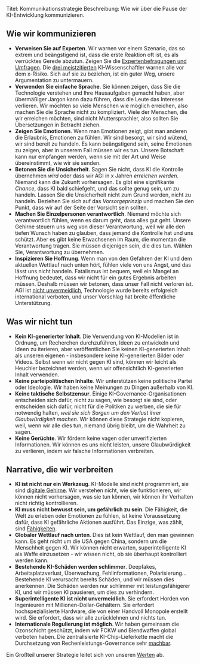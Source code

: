 

Titel: Kommunikationsstrategie
Beschreibung: Wie wir über die Pause der KI-Entwicklung kommunizieren.

## Wie wir kommunizieren

- **Verweisen Sie auf Experten**. Wir warnen vor einem Szenario, das so extrem und beängstigend ist, dass die erste Reaktion oft ist, es als verrücktes Gerede abzutun. Zeigen Sie die [Expertenbefragungen und Umfragen](/polls-and-surveys). Die [drei meistzitierten](https://twitter.com/PauseAI/status/1734641804245455017) KI-Wissenschaftler warnen alle vor dem x-Risiko. Sich auf sie zu beziehen, ist ein guter Weg, unsere Argumentation zu untermauern.
- **Verwenden Sie einfache Sprache**. Sie können zeigen, dass Sie die Technologie verstehen und Ihre Hausaufgaben gemacht haben, aber übermäßiger Jargon kann dazu führen, dass die Leute das Interesse verlieren. Wir möchten so viele Menschen wie möglich erreichen, also machen Sie die Sprache nicht zu kompliziert. Viele der Menschen, die wir erreichen möchten, sind nicht Muttersprachler, also sollten Sie Übersetzungen in Betracht ziehen.
- **Zeigen Sie Emotionen**. Wenn man Emotionen zeigt, gibt man anderen die Erlaubnis, Emotionen zu fühlen. Wir sind besorgt, wir sind wütend, wir sind bereit zu handeln. Es kann beängstigend sein, seine Emotionen zu zeigen, aber in unserem Fall müssen wir es tun. Unsere Botschaft kann nur empfangen werden, wenn sie mit der Art und Weise übereinstimmt, wie wir sie senden.
- **Betonen Sie die Unsicherheit**. Sagen Sie nicht, dass KI die Kontrolle übernehmen _wird_ oder dass wir AGI in x Jahren _erreichen werden_. Niemand kann die Zukunft vorhersagen. Es gibt eine signifikante _Chance_, dass KI bald schiefgeht, und das sollte genug sein, um zu handeln. Lassen Sie die Unsicherheit nicht zum Grund werden, nicht zu handeln. Beziehen Sie sich auf das _Vorsorgeprinzip_ und machen Sie den Punkt, dass wir auf der Seite der Vorsicht sein sollten.
- **Machen Sie Einzelpersonen verantwortlich**. Niemand möchte sich verantwortlich fühlen, wenn es darum geht, dass alles gut geht. Unsere Gehirne steuern uns weg von dieser Verantwortung, weil wir alle den tiefen Wunsch haben zu glauben, dass jemand die Kontrolle hat und uns schützt. Aber es gibt keine Erwachsenen im Raum, die momentan die Verantwortung tragen. Sie müssen diejenigen sein, die dies tun. Wählen Sie, Verantwortung zu übernehmen.
- **Inspizieren Sie Hoffnung**. Wenn man von den Gefahren der KI und dem aktuellen Wettlauf nach unten hört, fühlen viele von uns Angst, und das lässt uns nicht handeln. Fatalismus ist bequem, weil ein Mangel an Hoffnung bedeutet, dass wir nicht für ein gutes Ergebnis arbeiten müssen. Deshalb müssen wir betonen, dass unser Fall nicht verloren ist. AGI ist [nicht unvermeidlich](/feasibility), Technologie wurde bereits erfolgreich international verboten, und unser Vorschlag hat breite öffentliche Unterstützung.

## Was wir nicht tun

- **Kein KI-generierter Inhalt**. Die Verwendung von KI-Modellen ist in Ordnung, um Recherchen durchzuführen, Ideen zu entwickeln und Ideen zu iterieren, aber veröffentlichen Sie keinen KI-generierten Inhalt als unseren eigenen - insbesondere keine KI-generierten Bilder oder Videos. Selbst wenn wir nicht gegen KI sind, können wir leicht als Heuchler bezeichnet werden, wenn wir offensichtlich KI-generierten Inhalt verwenden.
- **Keine parteipolitischen Inhalte**. Wir unterstützen keine politische Partei oder Ideologie. Wir haben keine Meinungen zu Dingen außerhalb von KI.
- **Keine taktische Selbstzensur**. Einige KI-Governance-Organisationen entscheiden sich dafür, nicht zu sagen, wie besorgt sie sind, oder entscheiden sich dafür, nicht für die Politiken zu werben, die sie für notwendig halten, _weil sie sich Sorgen um den Verlust ihrer Glaubwürdigkeit machen_. Wir können diese Strategie nicht kopieren, weil, wenn wir alle dies tun, niemand übrig bleibt, um die Wahrheit zu sagen.
- **Keine Gerüchte**. Wir fördern keine vagen oder unverifizierten Informationen. Wir können es uns nicht leisten, unsere Glaubwürdigkeit zu verlieren, indem wir falsche Informationen verbreiten.

## Narrative, die wir verbreiten

- **KI ist nicht nur ein Werkzeug**. KI-Modelle sind nicht programmiert, sie sind [digitale Gehirne](/digital-brains). Wir verstehen nicht, wie sie funktionieren, wir können nicht vorhersagen, was sie tun können, wir können ihr Verhalten nicht richtig kontrollieren.
- **KI muss nicht bewusst sein, um gefährlich zu sein**. Die Fähigkeit, die Welt zu erleben oder Emotionen zu fühlen, ist keine Voraussetzung dafür, dass KI gefährliche Aktionen ausführt. Das Einzige, was zählt, sind [Fähigkeiten](/dangerous-capabilities).
- **Globaler Wettlauf nach unten**. Dies ist kein Wettlauf, den man gewinnen kann. Es geht nicht um die USA gegen China, sondern um die Menschheit gegen KI. Wir können nicht erwarten, superintelligente KI als Waffe einzusetzen - wir wissen nicht, ob sie überhaupt kontrolliert werden kann.
- **Bestehende KI-Schäden werden schlimmer**. Deepfakes, Arbeitsplatzverlust, Überwachung, Fehlinformationen, Polarisierung... Bestehende KI verursacht bereits Schäden, und wir müssen dies anerkennen. Die Schäden werden nur schlimmer mit leistungsfähigerer KI, und wir müssen KI pausieren, um dies zu verhindern.
- **Superintelligente KI ist nicht unvermeidlich**. Sie erfordert Horden von Ingenieuren mit Millionen-Dollar-Gehältern. Sie erfordert hochspezialisierte Hardware, die von einer Handvoll Monopole erstellt wird. Sie erfordert, dass wir alle zurücklehnen und nichts tun.
- **Internationale Regulierung ist möglich**. Wir haben gemeinsam die Ozonschicht geschützt, indem wir FCKW und Blendwaffen global verboten haben. Die zentralisierte KI-Chip-Lieferkette macht die Durchsetzung von Rechenleistungs-Governance sehr [machbar](/feasibility).

Ein Großteil unserer Strategie leitet sich von unseren [Werten](https://pauseai.info/values) ab.